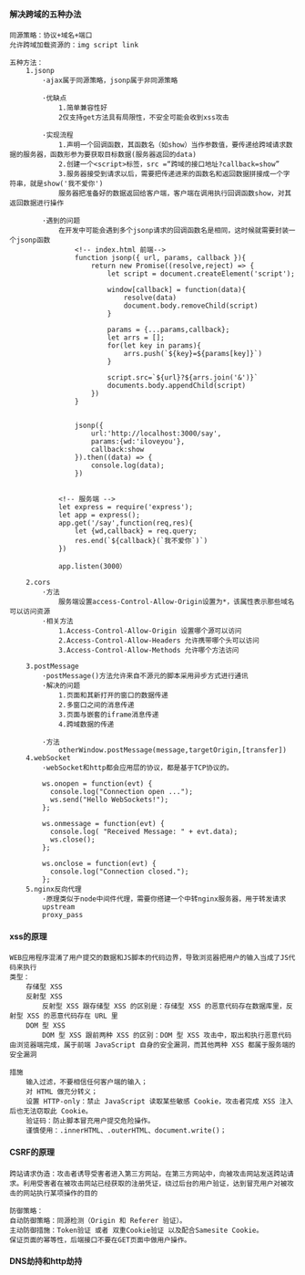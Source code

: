 #### 解决跨域的五种办法
	同源策略：协议+域名+端口
	允许跨域加载资源的：img script link
	
	五种方法：
		1.jsonp
			·ajax属于同源策略，jsonp属于非同源策略
			
			·优缺点
				1.简单兼容性好
				2仅支持get方法具有局限性，不安全可能会收到xss攻击
				
			·实现流程
				1.声明一个回调函数，其函数名（如show）当作参数值，要传递给跨域请求数据的服务器，函数形参为要获取目标数据(服务器返回的data)
				2.创建一个<script>标签，src =“跨域的接口地址?callback=show”
				3.服务器接受到请求以后，需要把传递进来的函数名和返回数据拼接成一个字符串，就是show('我不爱你')
				服务器把准备好的数据返回给客户端，客户端在调用执行回调函数show，对其返回数据进行操作
				
			·遇到的问题
				在开发中可能会遇到多个jsonp请求的回调函数名是相同，这时候就需要封装一个jsonp函数
					<!-- index.html 前端-->
					function jsonp({ url, params, callback }){
						return new Promise((resolve,reject) => {
							let script = document.createElement('script');
							
							window[callback] = function(data){
								resolve(data)
								document.body.removeChild(script)
							}
							
							params = {...params,callback};
							let arrs = [];
							for(let key in params){
								arrs.push(`${key}=${params[key]}`)
							}
							
							script.src=`${url}?${arrs.join('&')}`
							documents.body.appendChild(script)
						})
					}
					
					
					jsonp({
						url:'http://localhost:3000/say',
						params:{wd:'iloveyou'},
						callback:show
					}).then((data) => {
						console.log(data);
					})
					
					
				<!-- 服务端 -->
				let express = require('express');
				let app = express();
				app.get('/say',function(req,res){
					let {wd,callback} = req.query;
					res.end(`${callback}(`我不爱你`)`)
				})
				
				app.listen(3000）
				
		2.cors
			·方法
				服务端设置access-Control-Allow-Origin设置为*，该属性表示那些域名可以访问资源
			·相关方法
				1.Access-Control-Allow-Origin 设置哪个源可以访问
				2.Access-Control-Allow-Headers 允许携带哪个头可以访问
				3.Access-Control-Allow-Methods 允许哪个方法访问

		3.postMessage
			·postMessage()方法允许来自不源元的脚本采用异步方式进行通讯
			·解决的问题
				1.页面和其新打开的窗口的数据传递
				2.多窗口之间的消息传递
				3.页面与嵌套的iframe消息传递
				4.跨域数据的传递
			
			·方法
				otherWindow.postMessage(message,targetOrigin,[transfer])
		4.webSocket
			·webSocket和http都会应用层的协议，都是基于TCP协议的。
		
			ws.onopen = function(evt) { 
			  console.log("Connection open ..."); 
			  ws.send("Hello WebSockets!");
			};
			
			ws.onmessage = function(evt) {
			  console.log( "Received Message: " + evt.data);
			  ws.close();
			};
			
			ws.onclose = function(evt) {
			  console.log("Connection closed.");
			};	
		5.nginx反向代理
			·原理类似于node中间件代理，需要你搭建一个中转nginx服务器，用于转发请求
			upstream
			proxy_pass
			
#### xss的原理
	WEB应用程序混淆了用户提交的数据和JS脚本的代码边界，导致浏览器把用户的输入当成了JS代码来执行
	类型：
		存储型 XSS 
		反射型 XSS 
			反射型 XSS 跟存储型 XSS 的区别是：存储型 XSS 的恶意代码存在数据库里，反射型 XSS 的恶意代码存在 URL 里
		DOM 型 XSS
			DOM 型 XSS 跟前两种 XSS 的区别：DOM 型 XSS 攻击中，取出和执行恶意代码由浏览器端完成，属于前端 JavaScript 自身的安全漏洞，而其他两种 XSS 都属于服务端的安全漏洞
			
	措施
		输入过滤，不要相信任何客户端的输入；
		对 HTML 做充分转义；
		设置 HTTP-only：禁止 JavaScript 读取某些敏感 Cookie，攻击者完成 XSS 注入后也无法窃取此 Cookie。
		验证码：防止脚本冒充用户提交危险操作。
		谨慎使用：.innerHTML、.outerHTML、document.write()；
		
#### CSRF的原理
	跨站请求伪造：攻击者诱导受害者进入第三方网站，在第三方网站中，向被攻击网站发送跨站请求。利用受害者在被攻击网站已经获取的注册凭证，绕过后台的用户验证，达到冒充用户对被攻击的网站执行某项操作的目的
	
	防御策略：
	自动防御策略：同源检测（Origin 和 Referer 验证）。
	主动防御措施：Token验证 或者 双重Cookie验证 以及配合Samesite Cookie。
	保证页面的幂等性，后端接口不要在GET页面中做用户操作。
	
#### DNS劫持和http劫持
